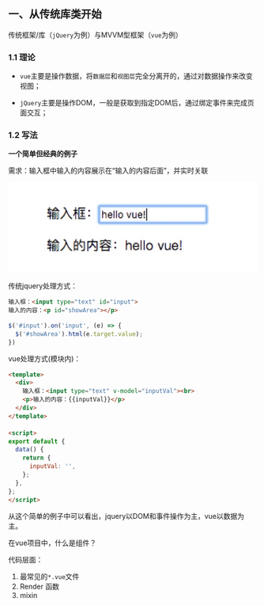 ## 一、从传统库类开始

传统框架/库（`jQuery`为例）与MVVM型框架（`vue`为例）

### 1.1 理论

- `vue`主要是操作数据，将`数据层`和`视图层`完全分离开的，通过对数据操作来改变视图；

- `jQuery`主要是操作DOM，一般是获取到指定DOM后，通过绑定事件来完成页面交互；

### 1.2 写法

**一个简单但经典的例子**

需求：输入框中输入的内容展示在“输入的内容后面”，并实时关联

![](/vue/assets/hello_vue.jpg)

传统jquery处理方式：
```html
输入框：<input type="text" id="input">
输入的内容：<p id="showArea"></p>
```
```javascript
$('#input').on('input', (e) => {
  $('#showArea').html(e.target.value);
})
```
vue处理方式(模块内)：
```html
<template>
  <div>
    输入框：<input type="text" v-model="inputVal"><br>
    <p>输入的内容：{{inputVal}}</p>
  </div>
</template>

<script>
export default {
  data() {
    return {
      inputVal: '',
    };
  },
};
</script>
```

从这个简单的例子中可以看出，jquery以DOM和事件操作为主，vue以数据为主。


在vue项目中，什么是组件？

代码层面：
1. 最常见的`*.vue`文件
2. Render 函数
3. mixin